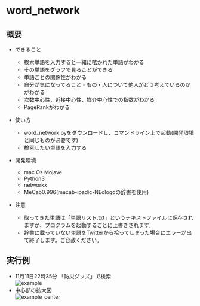 # word_network
## 概要
- できること
  - 検索単語を入力すると一緒に呟かれた単語がわかる
  - その単語をグラフで見ることができる
  - 単語ごとの関係性がわかる
  - 自分が気になってること・もの・人について他人がどう考えているのかがわかる
  - 次数中心性、近接中心性、媒介中心性での指数がわかる
  - PageRankがわかる
  
- 使い方
  - word_network.pyをダウンロードし、コマンドライン上で起動(開発環境と同じものが必要です)
  - 検索したい単語を入力する 
  
- 開発環境
  - mac Os Mojave
  - Python3
  - networkx
  - MeCab0.996(mecab-ipadic-NEologdの辞書を使用)
- 注意
  - 取ってきた単語は「単語リスト.txt」というテキストファイルに保存されますが、プログラムを起動するごとに上書きされます。
  - 辞書に載っていない単語をTwitterから拾ってしまった場合にエラーが出て終了します。ご容赦ください。
## 実行例
- 11月11日22時35分 「防災グッズ」で検索   
  ![example](https://user-images.githubusercontent.com/38711550/48556075-390d4480-e926-11e8-87ef-24d1803ab1b2.png)   
- 中心部の拡大図   
  ![example_center](https://user-images.githubusercontent.com/38711550/48555946-e16ed900-e925-11e8-847f-83a7a86c95fc.png)
